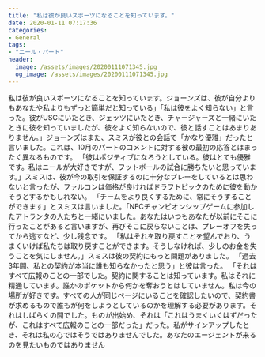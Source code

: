```yaml
---
title: "私は彼が良いスポーツになることを知っています。"
date: 2020-01-11 07:17:36
categories:
- General
tags:
- "ニール・パート"
header:
  image: /assets/images/20200111071345.jpg
  og_image: /assets/images/20200111071345.jpg
---
```


私は彼が良いスポーツになることを知っています。ジョーンズは、彼が自分よりもあなたや私よりもずっと簡単だと知っている」「私は彼をよく知らない」と言った。彼がUSCにいたとき、ジェッツにいたとき、チャージャーズと一緒にいたときに彼を知っていましたが、彼をよく知らないので、彼と話すことはあまりありません。」ジョーンズはまた、スミスが彼との会話で「かなり優雅」だったと言いました。これは、10月のパートのコメントに対する彼の最初の応答とはまったく異なるものです。 「彼はポジティブになろうとしている。彼はとても優雅です。私はニールが大好きですが、フットボールの試合に勝ちたいと思っています。」スミスは、彼が今の取引を保証するのに十分なプレーをしているとは思わないと言ったが、ファルコンは価格が良ければドラフトピックのために彼を動かそうとするかもしれない。 「チームをより良くするために、常にそうすることができます」とスミスは言いました。「NFCチャンピオンシップゲームに参加したアトランタの人たちと一緒にいました。あなたはいつもあなたが以前にそこに行ったことがあると言いますが、再びそこに戻らないことは、プレーオフを失ってから逃すなど、少し残念です。 「私はそれを取り戻すことを望んでおり、うまくいけば私たちは取り戻すことができます。そうしなければ、少しのお金を失うことを気にしません。」スミスは彼の契約にもっと問題がありました。 「過去3年間、私との契約が本当に誰も知らなかったと思う」と彼は言った。 「それはすべて広報のことの一部でした。契約に関することは知っています。私はそれに精通しています。誰かのポケットから何かを奪おうとはしていません。私は今の場所が好きです。すべての人が同じページにいることを確認したいので、契約書が求めるもので誰もが何をしようとしているのかを理解する必要があります。それはしばらくの間でした。ものが出始め、それは「これはうまくいくはずだったが、これはすべて広報のことの一部だった」だった。私がサインアップしたとき、それは私の心ではそうではありませんでした。あなたのエージェントが来るのを見たいものではありません
